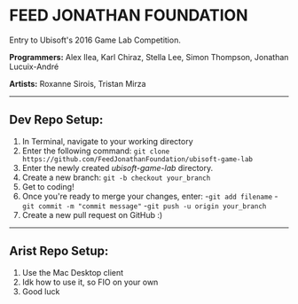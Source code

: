 # FEED JONATHAN FOUNDATION

Entry to Ubisoft's 2016 Game Lab Competition.

**Programmers:** Alex Ilea, Karl Chiraz, Stella Lee, Simon Thompson, Jonathan Lucuix-André

**Artists:** Roxanne Sirois, Tristan Mirza

------------------

## Dev Repo Setup:

1. In Terminal, navigate to your working directory
2. Enter the following command: ```git clone https://github.com/FeedJonathanFoundation/ubisoft-game-lab```
3. Enter the newly created *ubisoft-game-lab* directory.
4. Create a new branch: ```git -b checkout your_branch```
5. Get to coding!
5. Once you're ready to merge your changes, enter: 
	-```git add filename```
	-```git commit -m "commit message"```
	-```git push -u origin your_branch```
6. Create a new pull request on GitHub :)

- - -

## Arist Repo Setup:

1. Use the Mac Desktop client
2. Idk how to use it, so FIO on your own
3. Good luck




